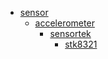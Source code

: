 * [sensor](/sensor)
  * [accelerometer](/sensor/accelerometer)
    * [sensortek](/sensor/accelerometer/sensortek)
      * [stk8321](/sensor/accelerometer/sensortek/stk8321)

